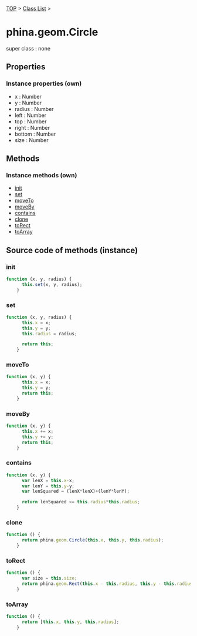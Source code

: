 [TOP](../../README.md) > [Class List](../class-list.md) >

# phina.geom.Circle

super class : none

## Properties


### Instance properties (own)

* x : Number
* y : Number
* radius : Number
* left : Number
* top : Number
* right : Number
* bottom : Number
* size : Number


## Methods


### Instance methods (own)

* [init](#instance_init)
* [set](#instance_set)
* [moveTo](#instance_moveTo)
* [moveBy](#instance_moveBy)
* [contains](#instance_contains)
* [clone](#instance_clone)
* [toRect](#instance_toRect)
* [toArray](#instance_toArray)



## Source code of methods (instance)

### <a name="instance_init"></a>init
```javascript
function (x, y, radius) {
      this.set(x, y, radius);
    }
```

### <a name="instance_set"></a>set
```javascript
function (x, y, radius) {
      this.x = x;
      this.y = y;
      this.radius = radius;

      return this;
    }
```

### <a name="instance_moveTo"></a>moveTo
```javascript
function (x, y) {
      this.x = x;
      this.y = y;
      return this;
    }
```

### <a name="instance_moveBy"></a>moveBy
```javascript
function (x, y) {
      this.x += x;
      this.y += y;
      return this;
    }
```

### <a name="instance_contains"></a>contains
```javascript
function (x, y) {
      var lenX = this.x-x;
      var lenY = this.y-y;
      var lenSquared = (lenX*lenX)+(lenY*lenY);

      return lenSquared <= this.radius*this.radius;
    }
```

### <a name="instance_clone"></a>clone
```javascript
function () {
      return phina.geom.Circle(this.x, this.y, this.radius);
    }
```

### <a name="instance_toRect"></a>toRect
```javascript
function () {
      var size = this.size;
      return phina.geom.Rect(this.x - this.radius, this.y - this.radius, size, size);
    }
```

### <a name="instance_toArray"></a>toArray
```javascript
function () {
      return [this.x, this.y, this.radius];
    }
```


